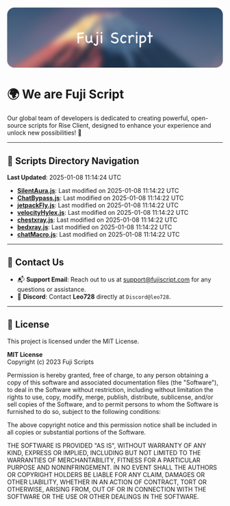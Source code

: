 ![Banner](.github/b.webp)

# 🌍 **We are Fuji Script**

Our global team of developers is dedicated to creating powerful, open-source scripts for Rise Client, designed to enhance your experience and unlock new possibilities! 🌟

---
<!-- SCRIPTS_NAVIGATION_START -->
## 📂 **Scripts Directory Navigation**

**Last Updated**: 2025-01-08 11:14:24 UTC

- **[SilentAura.js](scripts/SilentAura.js)**: Last modified on 2025-01-08 11:14:22 UTC
- **[ChatBypass.js](scripts/ChatBypass.js)**: Last modified on 2025-01-08 11:14:22 UTC
- **[jetpackFly.js](scripts/jetpackFly.js)**: Last modified on 2025-01-08 11:14:22 UTC
- **[velocityHylex.js](scripts/velocityHylex.js)**: Last modified on 2025-01-08 11:14:22 UTC
- **[chestxray.js](scripts/chestxray.js)**: Last modified on 2025-01-08 11:14:22 UTC
- **[bedxray.js](scripts/bedxray.js)**: Last modified on 2025-01-08 11:14:22 UTC
- **[chatMacro.js](scripts/chatMacro.js)**: Last modified on 2025-01-08 11:14:22 UTC

<!-- SCRIPTS_NAVIGATION_END -->

---

## 💬 **Contact Us**  
- 📬 **Support Email**: Reach out to us at [support@fujiscript.com](mailto:support@fujiscript.com) for any questions or assistance.  
- 💬 **Discord**: Contact **Leo728** directly at `Discord@leo728`.

---

## 📜 **License**

This project is licensed under the MIT License.  

**MIT License**  
Copyright (c) 2023 Fuji Scripts  

Permission is hereby granted, free of charge, to any person obtaining a copy of this software and associated documentation files (the "Software"), to deal in the Software without restriction, including without limitation the rights to use, copy, modify, merge, publish, distribute, sublicense, and/or sell copies of the Software, and to permit persons to whom the Software is furnished to do so, subject to the following conditions:  

The above copyright notice and this permission notice shall be included in all copies or substantial portions of the Software.  

THE SOFTWARE IS PROVIDED "AS IS", WITHOUT WARRANTY OF ANY KIND, EXPRESS OR IMPLIED, INCLUDING BUT NOT LIMITED TO THE WARRANTIES OF MERCHANTABILITY, FITNESS FOR A PARTICULAR PURPOSE AND NONINFRINGEMENT. IN NO EVENT SHALL THE AUTHORS OR COPYRIGHT HOLDERS BE LIABLE FOR ANY CLAIM, DAMAGES OR OTHER LIABILITY, WHETHER IN AN ACTION OF CONTRACT, TORT OR OTHERWISE, ARISING FROM, OUT OF OR IN CONNECTION WITH THE SOFTWARE OR THE USE OR OTHER DEALINGS IN THE SOFTWARE.  
